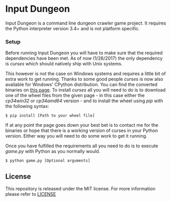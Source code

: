 
# Input Dungeon #

Input Dungeon is a command line dungeon crawler game project. It requires the Python interpreter version 3.4+ and is not platform specific.

### Setup ###

Before running Input Dungeon you will have to make sure that the required dependencies have been met. As of now (1/26/2017) the only dependency is *curses* which should natively ship with Unix systems.

This however is not the case on Windows systems and requires a little bit of extra work to get running. Thanks to some good people *curses* is now also available for Windows' CPython distribution. You can find the converted binaries on [this page](http://www.lfd.uci.edu/~gohlke/pythonlibs/#curses). To install *curses* all you will need to do is to download one of the wheel files from the given page - in this case either the *cp34win32* or *cp34amd64* version - and to install the wheel using *pip* with the following syntax:

	$ pip install [Path to your wheel file]

If at any point the page goes down your best bet is to contact me for the binaries or hope that there is a working version of curses in your Python version. Either way you will need to do some work to get it running.

Once you have fulfilled the requirements all you need to do is to execute *game.py* with Python as you normally would.

	$ python game.py [Optional arguments]

## License ##

This repository is released under the MIT license. For more information please refer to [LICENSE](https://github.com/catlinman/input-dungeon/blob/master/LICENSE)
